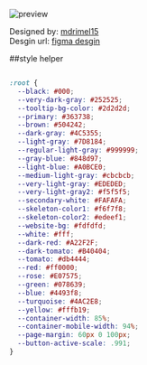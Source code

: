 ![preview](https://github.com/Moamal-2000/e-commerce/assets/103026211/935f9fd0-1cfa-4164-9947-3ce38a8f1484)

Designed by: [mdrimel15](https://dribbble.com/mdrimel15)  
Desgin url: [figma desgin](https://www.figma.com/file/bwhp2Q5jdzJDIw5YIsBlXe/Full-E-Commerce-Website-UI-UX-Design-(Community)?node-id=34%3A213&mode=design)  


##style helper

```css

:root {
  --black: #000;
  --very-dark-gray: #252525;
  --tooltip-bg-color: #2d2d2d;
  --primary: #363738;
  --brown: #504242;
  --dark-gray: #4C5355;
  --light-gray: #7D8184;
  --regular-light-gray: #999999;
  --gray-blue: #848d97;
  --light-blue: #A0BCE0;
  --medium-light-gray: #cbcbcb;
  --very-light-gray: #EDEDED;
  --very-light-gray2: #f5f5f5;
  --secondary-white: #FAFAFA;
  --skeleton-color1: #f6f7f8;
  --skeleton-color2: #edeef1;
  --website-bg: #fdfdfd;
  --white: #fff;
  --dark-red: #A22F2F;
  --dark-tomato: #B40404;
  --tomato: #db4444;
  --red: #ff0000;
  --rose: #E07575;
  --green: #078639;
  --blue: #4493f8;
  --turquoise: #4AC2E8;
  --yellow: #fffb19;
  --container-width: 85%;
  --container-mobile-width: 94%;
  --page-margin: 60px 0 100px;
  --button-active-scale: .991;
}
```
